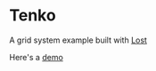 # Tenko

A grid system example built with [Lost](https://github.com/corysimmons/lost)

Here's a [demo](http://kvzivn.github.io/tenko/)